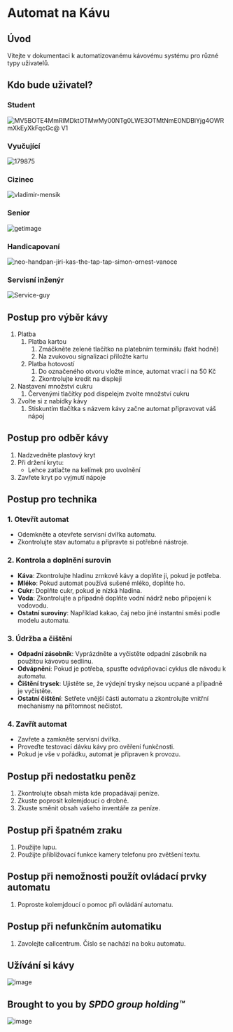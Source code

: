 # Automat na Kávu

## Úvod
Vítejte v dokumentaci k automatizovanému kávovému systému pro různé typy uživatelů.

## Kdo bude uživatel?
### Student
![MV5BOTE4MmRlMDktOTMwMy00NTg0LWE3OTMtNmE0NDBlYjg4OWRmXkEyXkFqcGc@ _V1_](https://github.com/user-attachments/assets/16205054-308e-4de4-bf5a-977d7e8877b5)

### Vyučující
![179875](https://github.com/user-attachments/assets/578164a2-ea95-409f-99e0-f0a3261fcf75)

### Cizinec
![vladimir-mensik](https://github.com/user-attachments/assets/105b4440-d8c0-482c-8a3e-ee08aff89c7c)

### Senior
![getimage](https://github.com/user-attachments/assets/639ea393-744e-4dcb-9d20-0caf5d0cfd62)

### Handicapovaní
![neo-handpan-jiri-kas-the-tap-tap-simon-ornest-vanoce](https://github.com/user-attachments/assets/61a775be-61f9-468e-bc69-80b6aed5de86)

### Servisní inženýr
![Service-guy](https://github.com/user-attachments/assets/27491724-d73e-496d-86b4-c49ecbdedacc)


## Postup pro výběr kávy
1. Platba
    1. Platba kartou
          1. Zmáčkněte zelené tlačítko na platebním terminálu (fakt hodně)
          2. Na zvukovou signalizaci přiložte kartu
    2. Platba hotovostí
          1. Do označeného otvoru vložte mince, automat vrací i na 50 Kč
          2. Zkontrolujte kredit na displeji
2. Nastavení množství cukru
    1. Červenými tlačítky pod dispelejm zvolte množství cukru
3. Zvolte si z nabídky kávy
    1. Stiskuntím tlačítka s názvem kávy začne automat připravovat váš nápoj

## Postup pro odběr kávy
1. Nadzvedněte plastový kryt
2. Při držení krytu:
    - Lehce zatlačte na kelímek pro uvolnění
3. Zavřete kryt po vyjmutí nápoje

## Postup pro technika

### 1. Otevřít automat
- Odemkněte a otevřete servisní dvířka automatu.
- Zkontrolujte stav automatu a připravte si potřebné nástroje.

### 2. Kontrola a doplnění surovin
- **Káva**: Zkontrolujte hladinu zrnkové kávy a doplňte ji, pokud je potřeba.
- **Mléko**: Pokud automat používá sušené mléko, doplňte ho.
- **Cukr**: Doplňte cukr, pokud je nízká hladina.
- **Voda**: Zkontrolujte a případně doplňte vodní nádrž nebo připojení k vodovodu.
- **Ostatní suroviny**: Například kakao, čaj nebo jiné instantní směsi podle modelu automatu.

### 3. Údržba a čištění
- **Odpadní zásobník**: Vyprázdněte a vyčistěte odpadní zásobník na použitou kávovou sedlinu.
- **Odvápnění**: Pokud je potřeba, spusťte odvápňovací cyklus dle návodu k automatu.
- **Čištění trysek**: Ujistěte se, že výdejní trysky nejsou ucpané a případně je vyčistěte.
- **Ostatní čištění**: Setřete vnější části automatu a zkontrolujte vnitřní mechanismy na přítomnost nečistot.

### 4. Zavřít automat
- Zavřete a zamkněte servisní dvířka.
- Proveďte testovací dávku kávy pro ověření funkčnosti.
- Pokud je vše v pořádku, automat je připraven k provozu.

## Postup při nedostatku peněz
1. Zkontrolujte obsah místa kde propadávají peníze.
2. Zkuste poprosit kolemjdoucí o drobné.
3. Zkuste směnit obsah vašeho inventáře za peníze.

## Postup při špatném zraku
1. Použijte lupu.
2. Použijte přibližovací funkce kamery telefonu pro zvětšení textu.

## Postup při nemožnosti použít ovládací prvky automatu
1. Poproste kolemjdoucí o pomoc při ovládání automatu.

## Postup při nefunkčním automatiku
1. Zavolejte callcentrum. Číslo se nachází na boku automatu.

## Užívání si kávy
![image](https://github.com/user-attachments/assets/59c15453-02ee-45b4-8bc9-44ac3f89547a)


## Brought to you by *SPDO group holding™* 
![image](https://github.com/user-attachments/assets/95154f4a-43b1-489e-846f-318c232fbaee)

